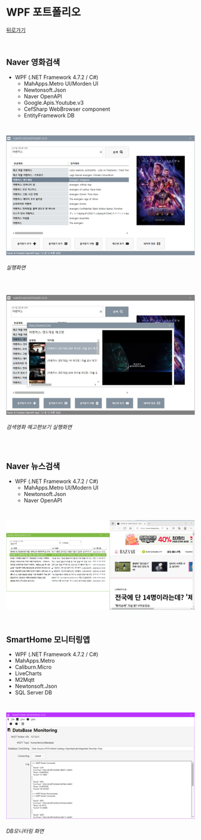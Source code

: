 # WPF 포트폴리오 
[뒤로가기](https://github.com/YiDongYeol/StudyWpf)

<br/>

## Naver 영화검색
- WPF (.NET Framework 4.7.2 / C#)
  - MahApps.Metro UI/Morden UI
  - Newtonsoft.Json
  - Naver OpenAPI
  - Google.Apis.Youtube.v3
  - CefSharp WebBrowser component
  - EntityFramework DB

<br/>
  
  ![NaverMovieFinder](https://github.com/YiDongYeol/StudyWpf/blob/main/capture/MovieFinder.png)
  ###### 실행화면

<br/>
  
  ![YoutubePlay](https://raw.githubusercontent.com/YiDongYeol/StudyWpf/main/capture/MovieFinderTrailer.JPG)
  ###### 검색영화 예고편보기 실행화면

<br/>

## Naver 뉴스검색
- WPF (.NET Framework 4.7.2 / C#)
  - MahApps.Metro UI/Modern UI
  - Newtonsoft.Json
  - Naver OpenAPI

<br/>

![NaverNewsSearch](https://raw.githubusercontent.com/YiDongYeol/StudyWpf/main/capture/NewsSearch.png)

<br/>

## SmartHome 모니터링앱
- WPF (.NET Framework 4.7.2 / C#)
 - MahApps.Metro
 - Caliburn.Micro
 - LiveCharts
 - M2Mqtt
 - Newtonsoft.Json
 - SQL Server DB

<br/>

![SmartHomeMonitoring](https://raw.githubusercontent.com/YiDongYeol/StudyWpf/main/capture/SmartHomeMonitoring.png)
  ###### DB모니터링 화면

<br/>
